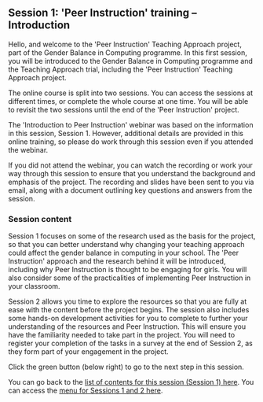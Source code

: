 ## Session 1: 'Peer Instruction' training – Introduction

Hello, and welcome to the 'Peer Instruction' Teaching Approach project, part of the Gender Balance in Computing programme. In this first session, you will be introduced to the Gender Balance in Computing programme and the Teaching Approach trial, including the 'Peer Instruction' Teaching Approach project.

The online course is split into two sessions. You can access the sessions at different times, or complete the whole course at one time. You will be able to revisit the two sessions until the end of the 'Peer Instruction' project. 
 
The 'Introduction to Peer Instruction' webinar was based on the information in this session, Session 1. However, additional details are provided in this online training, so please do work through this session even if you attended the webinar.
 
If you did not attend the webinar, you can watch the recording or work your way through this session to ensure that you understand the background and emphasis of the project. The recording and slides have been sent to you via email, along with a document outlining key questions and answers from the session.

### Session content

Session 1 focuses on some of the research used as the basis for the project, so that you can better understand why changing your teaching approach could affect the gender balance in computing in your school. The 'Peer Instruction' approach and the research behind it will be introduced, including why Peer Instruction is thought to be engaging for girls. You will also consider some of the practicalities of implementing Peer Instruction in your classroom.

Session 2 allows you time to explore the resources so that you are fully at ease with the content before the project begins. The session also includes some hands-on development activities for you to complete to further your understanding of the resources and Peer Instruction. This will ensure you have the familiarity needed to take part in the project. You will need to register your completion of the tasks in a survey at the end of Session 2, as they form part of your engagement in the project.

Click the green button (below right) to go to the next step in this session.

You can go back to the [list of contents for this session (Session 1) here](https://projects.raspberrypi.org/en/projects/gbic-peer-instruction-1).
You can access the [menu for Sessions 1 and 2 here](https://projects.raspberrypi.org/en/pathways/gbic-peer-instruction-training).
